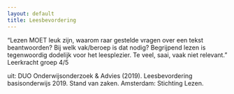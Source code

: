 ```yaml
---
layout: default
title: Leesbevordering
---
```





“Lezen MOET leuk zijn, waarom raar gestelde vragen over een tekst beantwoorden? Bij welk vak/beroep is
dat nodig? Begrijpend lezen is tegenwoordig dodelijk voor het leesplezier. Te veel, saai, vaak niet relevant.”
Leerkracht groep 4/5


uit: DUO Onderwijsonderzoek & Advies (2019). Leesbevordering basisonderwijs 2019. Stand van zaken. Amsterdam: Stichting Lezen.
